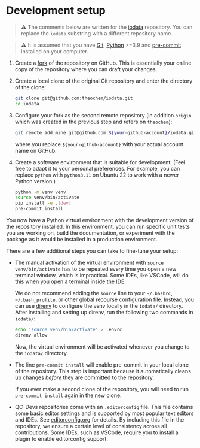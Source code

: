 # Development setup

> :warning:
> The comments below are written for the [iodata] repository.
> You can replace the `iodata` substring with a different repository name.

> :warning:
> It is assumed that you have [Git], [Python] >=3.9 and [pre-commit] installed on your computer.

1. Create a [fork] of the repository on GitHub.
   This is essentially your online copy of the repository where you can draft your changes.

[fork]: https://docs.github.com/en/pull-requests/collaborating-with-pull-requests/working-with-forks/fork-a-repo

2. Create a local clone of the original Git repository and enter the directory of the clone:

    ```bash
    git clone git@github.com:theochem/iodata.git
    cd iodata
    ```

3. Configure your fork as the second remote repository
   (in addition `origin` which was created in the previous step and refers on `theochem`):

    ```bash
    git remote add mine git@github.com:${your-github-account}/iodata.git
    ```

    where you replace `${your-github-account}` with your actual account name on GitHub.

4. Create a software environment that is suitable for development.
   (Feel free to adapt it to your personal preferences.
   For example, you can replace `python` with `python3.11` on Ubuntu 22
   to work with a newer Python version.)

    ```bash
    python -m venv venv
    source venv/bin/activate
    pip install -e .[dev]
    pre-commit install
    ```

You now have a Python virtual environment with the development version of the repository installed.
In this environment, you can
run specific unit tests you are working on,
build the documentation, or
experiment with the package as it would be installed in a production environment.

There are a few additional steps you can take to fine-tune your setup:

- The manual activation of the virtual environment with `source venv/bin/activate`
  has to be repeated every time you open a new terminal window, which is impractical.
  Some IDEs, like VSCode, will do this when you open a terminal inside the IDE.

    We do not recommend adding the `source` line to your `~/.bashrc`, `~/.bash_profile`,
    or other global recourse configuration file.
    Instead, you can use [direnv] to configure the venv locally in the `iodata/` directory.
    After installing and setting up direnv, run the following two commands in `iodata/`:

    ```bash
    echo 'source venv/bin/activate' > .envrc
    direnv allow
    ```

    Now, the virtual environment will be activated whenever you change to the `iodata/` directory.

- The line `pre-commit install` will enable pre-commit in your local clone of the repository.
  This step is important because it automatically cleans up changes
  *before* they are committed to the repository.

  If you ever make a second clone of the repository,
  you will need to run `pre-commit install` again in the new clone.

- QC-Devs repositories come with an `.editorconfig` file.
  This file contains some basic editor settings
  and is supported by most popular text editors and IDEs.
  See [editorconfig.org] for details.
  By including this file in the repository,
  we ensure a certain level of consistency across all contributions.
  Some IDEs, such as VSCode, require you to install a plugin to enable editorconfig support.

[iodata]: https://github.com/theochem/iodata
[Git]: https://git-scm.com/some
[Python]: https://www.python.org/
[pre-commit]: https://pre-commit.com/
[direnv]: https://direnv.net/
[editorconfig.org]: https://editorconfig.org/
